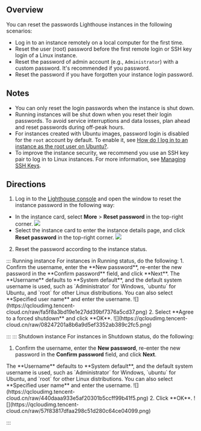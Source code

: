 ## Overview

You can reset the passwords Lighthouse instances in the following scenarios:
- Log in to an instance remotely on a local computer for the first time.
 - Reset the user (root) password before the first remote login or SSH key login of a Linux instance.
 - Reset the password of admin account (e.g., `Administrator`) with a custom password. It's recommended if you password.
- Reset the password if you have forgotten your instance login password.

## Notes
- You can only reset the login passwords when the instance is shut down.
- Running instances will be shut down when you reset their login passwords. To avoid service interruptions and data losses, plan ahead and reset passwords during off-peak hours.
- For instances created with Ubuntu images, password login is disabled for the `root` account by default. To enable it, see [How do I log in to an instance as the root user on Ubuntu?](https://intl.cloud.tencent.com/document/product/1103/41257).
- To improve the instance security, we recommend you use an SSH key pair to log in to Linux instances. For more information, see [Managing SSH Keys](https://intl.cloud.tencent.com/document/product/1103/41392).

## Directions

1. Log in to the [Lighthouse console](https://console.cloud.tencent.com/lighthouse/instance/index) and open the window to reset the instance password in the following way:
 - In the instance card, select **More** > **Reset password** in the top-right corner.
 ![](https://qcloudimg.tencent-cloud.cn/raw/8d0219d3e7a2369848339cce1c265bab.png)
 - Select the instance card to enter the instance details page, and click **Reset password** in the top-right corner.
![](https://qcloudimg.tencent-cloud.cn/raw/14aa88a4c25d71c0124d3bf578e0b39a.png)
2. Reset the password according to the instance status.
<dx-tabs>
::: Running instance
For instances in Running status, do the following:
 1. Confirm the username, enter the **New password**, re-enter the new password in the **Confirm password** field, and click **Next**.
 <dx-alert infotype="notice" title="">
 The **Username** defaults to **System default**, and the default system username is used, such as `Administrator` for Windows, `ubuntu` for Ubuntu, and `root` for other Linux distributions. You can also select **Specified user name** and enter the username.
 </dx-alert>
 ![](https://qcloudimg.tencent-cloud.cn/raw/fa5f8a3bd19e1e27dd39bf7376a5cd37.png)
 2. Select **Agree to a forced shutdown** and click **OK**.
![](https://qcloudimg.tencent-cloud.cn/raw/08247201a8b6a9d5ef3352ab389c2fc5.png)

:::
::: Shutdown instance
For instances in Shutdown status, do the following:
 1. Confirm the username, enter the **New password**, re-enter the new password in the **Confirm password** field, and click **Next**.
<dx-alert infotype="notice" title="">
The **Username** defaults to **System default**, and the default system username is used, such as `Administrator` for Windows, `ubuntu` for Ubuntu, and `root` for other Linux distributions. You can also select **Specified user name** and enter the username.
</dx-alert>
![](https://qcloudimg.tencent-cloud.cn/raw/440daaa933e5af20301b5ccff99b41f5.png)
 2. Click **OK**.
![](https://qcloudimg.tencent-cloud.cn/raw/57f83817dfaa298c51d280c64ce04099.png)

:::
</dx-tabs>



